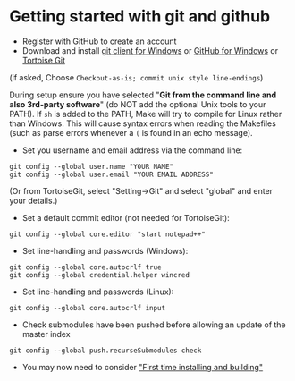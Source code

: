 # Getting started with git and github

* Register with GitHub to create an account
* Download and install [git client for Windows](https://git-scm.com/download/win>) or [GitHub for Windows](https://windows.github.com/) or [Tortoise Git](https://tortoisegit.org/)

(if asked, Choose `Checkout-as-is; commit unix style line-endings`)

During setup ensure you have selected "**Git from the command line and also 3rd-party software**" (do NOT add the optional Unix tools to your PATH). If `sh` is added to the PATH, Make will try to compile for Linux rather than Windows. This will cause syntax errors when reading the Makefiles (such as parse errors whenever a `(` is found in an echo message).

* Set you username and email address  via the command line:

```
git config --global user.name "YOUR NAME"
git config --global user.email "YOUR EMAIL ADDRESS"
```

(Or from TortoiseGit, select "Setting->Git" and select "global" and enter your details.)

* Set a default commit editor (not needed for TortoiseGit):

```
git config --global core.editor "start notepad++"
```

* Set line-handling and passwords (Windows):
```
git config --global core.autocrlf true
git config --global credential.helper wincred
```        

* Set line-handling and passwords (Linux):
```
git config --global core.autocrlf input
```        

* Check submodules have been pushed before allowing an update of the master index
```
git config --global push.recurseSubmodules check
```

* You may now need to consider ["First time installing and building"](/overview/First-Time-Build)
